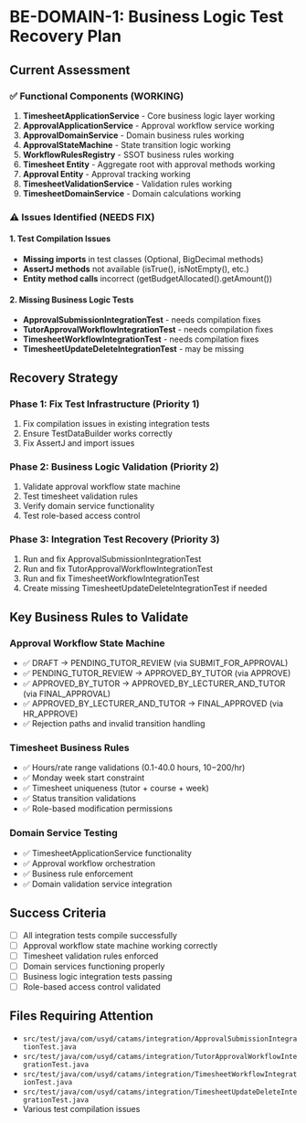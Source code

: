# BE-DOMAIN-1: Business Logic Test Recovery Plan

## Current Assessment

### ✅ Functional Components (WORKING)
1. **TimesheetApplicationService** - Core business logic layer working
2. **ApprovalApplicationService** - Approval workflow service working
3. **ApprovalDomainService** - Domain business rules working
4. **ApprovalStateMachine** - State transition logic working
5. **WorkflowRulesRegistry** - SSOT business rules working
6. **Timesheet Entity** - Aggregate root with approval methods working
7. **Approval Entity** - Approval tracking working
8. **TimesheetValidationService** - Validation rules working
9. **TimesheetDomainService** - Domain calculations working

### ⚠️ Issues Identified (NEEDS FIX)

#### 1. Test Compilation Issues
- **Missing imports** in test classes (Optional, BigDecimal methods)
- **AssertJ methods** not available (isTrue(), isNotEmpty(), etc.)
- **Entity method calls** incorrect (getBudgetAllocated().getAmount())

#### 2. Missing Business Logic Tests
- **ApprovalSubmissionIntegrationTest** - needs compilation fixes
- **TutorApprovalWorkflowIntegrationTest** - needs compilation fixes  
- **TimesheetWorkflowIntegrationTest** - needs compilation fixes
- **TimesheetUpdateDeleteIntegrationTest** - may be missing

## Recovery Strategy

### Phase 1: Fix Test Infrastructure (Priority 1)
1. Fix compilation issues in existing integration tests
2. Ensure TestDataBuilder works correctly
3. Fix AssertJ and import issues

### Phase 2: Business Logic Validation (Priority 2)
1. Validate approval workflow state machine
2. Test timesheet validation rules
3. Verify domain service functionality
4. Test role-based access control

### Phase 3: Integration Test Recovery (Priority 3)
1. Run and fix ApprovalSubmissionIntegrationTest
2. Run and fix TutorApprovalWorkflowIntegrationTest
3. Run and fix TimesheetWorkflowIntegrationTest
4. Create missing TimesheetUpdateDeleteIntegrationTest if needed

## Key Business Rules to Validate

### Approval Workflow State Machine
- ✅ DRAFT → PENDING_TUTOR_REVIEW (via SUBMIT_FOR_APPROVAL)
- ✅ PENDING_TUTOR_REVIEW → APPROVED_BY_TUTOR (via APPROVE)
- ✅ APPROVED_BY_TUTOR → APPROVED_BY_LECTURER_AND_TUTOR (via FINAL_APPROVAL)
- ✅ APPROVED_BY_LECTURER_AND_TUTOR → FINAL_APPROVED (via HR_APPROVE)
- ✅ Rejection paths and invalid transition handling

### Timesheet Business Rules
- ✅ Hours/rate range validations (0.1-40.0 hours, $10-$200/hr)
- ✅ Monday week start constraint
- ✅ Timesheet uniqueness (tutor + course + week)
- ✅ Status transition validations
- ✅ Role-based modification permissions

### Domain Service Testing
- ✅ TimesheetApplicationService functionality
- ✅ Approval workflow orchestration
- ✅ Business rule enforcement
- ✅ Domain validation service integration

## Success Criteria
- [ ] All integration tests compile successfully
- [ ] Approval workflow state machine working correctly
- [ ] Timesheet validation rules enforced
- [ ] Domain services functioning properly
- [ ] Business logic integration tests passing
- [ ] Role-based access control validated

## Files Requiring Attention
- `src/test/java/com/usyd/catams/integration/ApprovalSubmissionIntegrationTest.java`
- `src/test/java/com/usyd/catams/integration/TutorApprovalWorkflowIntegrationTest.java`
- `src/test/java/com/usyd/catams/integration/TimesheetWorkflowIntegrationTest.java`
- `src/test/java/com/usyd/catams/integration/TimesheetUpdateDeleteIntegrationTest.java`
- Various test compilation issues